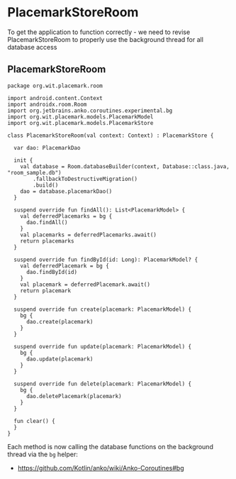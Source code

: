 # PlacemarkStoreRoom

To get the application to function correctly - we need to revise PlacemarkStoreRoom to properly use the background thread for all database access

## PlacemarkStoreRoom

~~~
package org.wit.placemark.room

import android.content.Context
import androidx.room.Room
import org.jetbrains.anko.coroutines.experimental.bg
import org.wit.placemark.models.PlacemarkModel
import org.wit.placemark.models.PlacemarkStore

class PlacemarkStoreRoom(val context: Context) : PlacemarkStore {

  var dao: PlacemarkDao

  init {
    val database = Room.databaseBuilder(context, Database::class.java, "room_sample.db")
        .fallbackToDestructiveMigration()
        .build()
    dao = database.placemarkDao()
  }

  suspend override fun findAll(): List<PlacemarkModel> {
    val deferredPlacemarks = bg {
      dao.findAll()
    }
    val placemarks = deferredPlacemarks.await()
    return placemarks
  }

  suspend override fun findById(id: Long): PlacemarkModel? {
    val deferredPlacemark = bg {
      dao.findById(id)
    }
    val placemark = deferredPlacemark.await()
    return placemark
  }

  suspend override fun create(placemark: PlacemarkModel) {
    bg {
      dao.create(placemark)
    }
  }

  suspend override fun update(placemark: PlacemarkModel) {
    bg {
      dao.update(placemark)
    }
  }

  suspend override fun delete(placemark: PlacemarkModel) {
    bg {
      dao.deletePlacemark(placemark)
    }
  }

  fun clear() {
  }
}
~~~


Each method is now calling the database functions on the background thread via the `bg` helper:

- <https://github.com/Kotlin/anko/wiki/Anko-Coroutines#bg>
